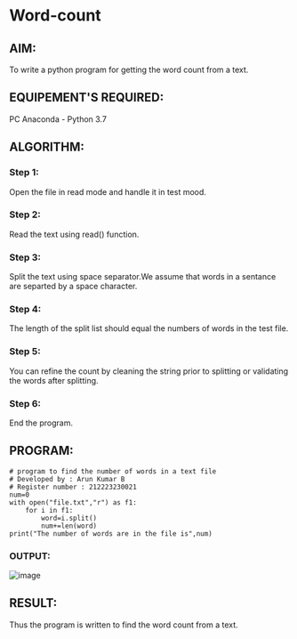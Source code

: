 # Word-count
## AIM:
To write a python program for getting the word count from a text.
## EQUIPEMENT'S REQUIRED: 
PC
Anaconda - Python 3.7
## ALGORITHM: 
### Step 1:
Open the file in read mode and handle it in test mood.

### Step 2:
Read the text using read() function.

### Step 3:
Split the text using space separator.We assume that words in a sentance are separted by a space character.

### Step 4:
The length of the split list should equal the numbers of words in the test file.

### Step 5:
You can refine the count by cleaning the string prior to splitting or validating the words after splitting.

### Step 6:
End the program.
## PROGRAM:
```
# program to find the number of words in a text file
# Developed by : Arun Kumar B
# Register number : 212223230021
num=0
with open("file.txt","r") as f1:
    for i in f1:
        word=i.split()
        num+=len(word)
print("The number of words are in the file is",num)
```
### OUTPUT:
![image](https://github.com/Arun2005-create/Word-count/assets/138849356/7cfe41a8-cb46-45ce-a7d9-7fa4f9ac47ea)



## RESULT:
Thus the program is written to find the word count from a text.
